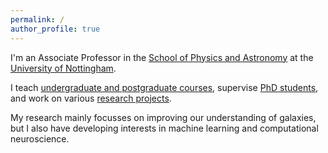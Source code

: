 ```yaml
---
permalink: /
author_profile: true
---
```

I'm an Associate Professor in the [School of Physics and Astronomy](http://www.nottingham.ac.uk/physics) at the [University of Nottingham](http://www.nottingham.ac.uk).

I teach [undergraduate and postgraduate courses](/teaching/), supervise [PhD students](/supervision/), and work on various [research projects](research).

My research mainly focusses on improving our understanding of galaxies, but I also have developing interests in machine learning and computational neuroscience.

